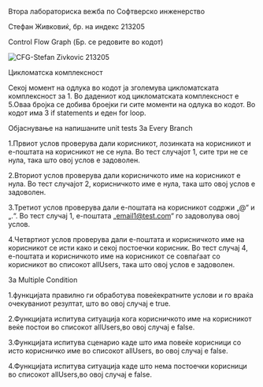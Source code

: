 Втора лабораториска вежба по Софтверско инженерство

Стефан Живковиќ, бр. на индекс 213205


Control Flow Graph (Бр. се редовите во кодот)

![CFG-Stefan Zivkovic 213205](https://github.com/StefanZivkovikj/SI_2023_lab2_213205/assets/130160432/3e07fbe3-b44a-4b78-aa72-2e96f097b2ed)


Цикломатска комплексност

Секој момент на одлука во кодот ја зголемува цикломатската комплексност за 1.
Во дадениот код цикломатската комплексност е 5.Оваа бројка се добива броејки ги сите моменти на одлука во кодот.
Во кодот има 3 if statements и еден for loop.



Објаснување на напишаните unit tests
За Every Branch 


1.Првиот услов проверува дали корисникот, лозинката на корисникот и е-поштата на корисникот не се нула. Во тест случајот 1, сите три не се нула, така што овој услов е задоволен.

2.Вториот услов проверува дали корисничкото име на корисникот е нула. Во тест случајот 2, корисничкото име е нула, така што овој услов е задоволен.

3.Третиот услов проверува дали е-поштата на корисникот содржи „@“ и „.“. Во тест случај 1, е-поштата „email1@test.com“ го задоволува овој услов.

4.Четвртиот услов проверува дали е-поштата и корисничкото име на корисникот се исти како и секој постоечки корисник. Во тест случај 4, е-поштата и корисничкото име на корисникот се совпаѓаат со корисникот во списокот allUsers, така што овој услов е задоволен.

За Multiple Condition 


1.функцијата правилно ги обработува повеќекратните услови и го враќа очекуваниот резултат, што во овој случај е true.

2.Функцијата испитува ситуација кога корисничкото име на корисникот веќе постои во списокот allUsers,во овој случај е false.

3.Функцијата испитува сценарио каде што има повеќе корисници со исто корисничко име во списокот allUsers, во овој случај е false.

4.Функцијата испитува ситуација каде што нема постоечки корисници во списокот allUsers,во овој случај е false.



